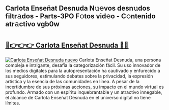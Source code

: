 ## Carlota Enseñat Desnuda N𝚞𝚎vos desn𝚞dos filtr𝚊dos - Parts-3PO F𝚘tos vid𝚎o - C𝚘ntenido atr𝚊ctivo vgb0w

# <h2><a href="http://mb4ztw.tromn.icu/?c=Carlota+Ense%c3%b1at+Desnuda">🔗👉👉👉 Carlota Enseñat Desnuda 🔗🔗</a></h2>

[![Carlota Enseñat Desnuda nuevo](https://i.imgur.com/pEAQMta.gif)](http://mb4ztw.tromn.icu/?c=Carlota+Ense%c3%b1at+Desnuda)
Carlota Enseñat Desnuda, una persona compleja e intrigante, desafía la categorización fácil. Su uso innovador de los medios digitales para la autopresentación ha cautivado y enfurecido a sus seguidores, estimulando debates sobre la privacidad, la expresión artística y la esencia de las comunidades en línea. A pesar de la incertidumbre de sus próximas acciones, su impacto en el mundo virtual es profundo. Armado con un espíritu inquebrantable y un atractivo innegable, el alcance de Carlota Enseñat Desnuda en el universo digital no tiene límites.
